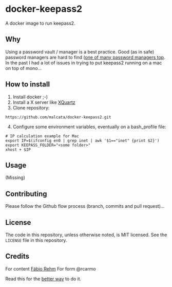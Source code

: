 # docker-keepass2

A docker image to run keepass2.

## Why

Using a password vault / manager is a best practice. Good (as in safe) password managers are hard to find ([one of many password managers top](http://lifehacker.com/5529133/five-best-password-managers). In the past I had a lot of issues in trying to put keepass2 running on a mac on top of mono...

## How to install

1. Install docker ;-)
2. Install a X server like [XQuartz](https://www.xquartz.org/)
3. Clone repository: 
```shell
https://github.com/malcata/docker-keepass2.git
```
4. Configure some environment variables, eventually on a bash_profile file:
```shell
# IP calculation example for Mac
export IP=$(ifconfig en0 | grep inet | awk '$1=="inet" {print $2}')
export KEEPASS_FOLDER="<some folder>"
xhost + $IP 
```

## Usage
(Missing)

## Contributing

Please follow the Github flow process (branch, commits and pull request)...

## License

The code in this repository, unless otherwise noted, is MIT licensed. See the `LICENSE` file in this repository.

## Credits

For content [Fábio Rehm](http://fabiorehm.com/blog/2014/09/11/running-gui-apps-with-docker/)
For form @rcarmo

Read this for the [better way](http://wiki.ros.org/docker/Tutorials/GUI) to do it.